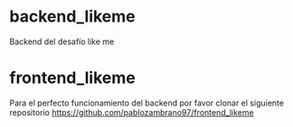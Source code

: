# backend_likeme
Backend del desafío like me

# frontend_likeme
Para el perfecto funcionamiento del backend por favor clonar el siguiente repositorio https://github.com/pablozambrano97/frontend_likeme

